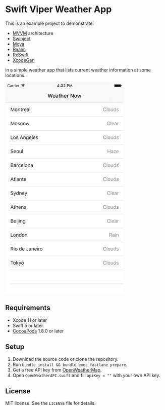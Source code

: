 # Swift Viper Weather App

This is an example project to demonstrate:
* [MVVM](https://www.raywenderlich.com/34-design-patterns-by-tutorials-mvvm) architecture
* [Swinject](https://github.com/Swinject/Swinject)
* [Moya](https://github.com/Moya/Moya)
* [Realm](https://github.com/realm/realm-cocoa)
* [RxSwift](https://github.com/ReactiveX/RxSwift)
* [XcodeGen](https://github.com/yonaskolb/XcodeGen)

in a simple weather app that lists current weather information at some locations.

![Screenshot](Assets/SwinjectSimpleExampleScreenshot.png)

## Requirements

- Xcode 11 or later
- Swift 5 or later
- [CocoaPods](https://cocoapods.org) 1.8.0 or later

## Setup

1. Download the source code or clone the repository.
2. Run `bundle install && bundle exec fastlane prepare`.
3. Get a free API key from [OpenWeatherMap](http://openweathermap.org).
4. Open `OpenWeatherAPI.swift` and fill `apiKey = ""` with your own API key.

## License

MIT license. See the `LICENSE` file for details.
